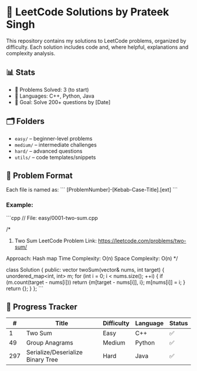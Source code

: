 # 🧠 LeetCode Solutions by Prateek Singh

This repository contains my solutions to LeetCode problems, organized by difficulty. Each solution includes code and, where helpful, explanations and complexity analysis.

## 📊 Stats
- 🔢 Problems Solved: 3 (to start)
- 🧩 Languages: C++, Python, Java
- 🚀 Goal: Solve 200+ questions by [Date]

## 🗂️ Folders
- `easy/` – beginner-level problems
- `medium/` – intermediate challenges
- `hard/` – advanced questions
- `utils/` – code templates/snippets

## 🧾 Problem Format

Each file is named as:
\`\`\`
[ProblemNumber]-[Kebab-Case-Title].[ext]
\`\`\`

### Example:
\`\`\`cpp
// File: easy/0001-two-sum.cpp

/*
1. Two Sum
LeetCode Problem Link: https://leetcode.com/problems/two-sum/

Approach: Hash map
Time Complexity: O(n)
Space Complexity: O(n)
*/

class Solution {
public:
    vector<int> twoSum(vector<int>& nums, int target) {
        unordered_map<int, int> m;
        for (int i = 0; i < nums.size(); ++i) {
            if (m.count(target - nums[i])) return {m[target - nums[i]], i};
            m[nums[i]] = i;
        }
        return {};
    }
};
\`\`\`

## 📅 Progress Tracker
| # | Title | Difficulty | Language | Status |
|---|-------|------------|----------|--------|
| 1 | Two Sum | Easy | C++ | ✅ |
| 49 | Group Anagrams | Medium | Python | ✅ |
| 297 | Serialize/Deserialize Binary Tree | Hard | Java | ✅ |
